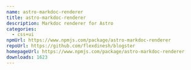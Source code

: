 ```yaml
---
name: astro-markdoc-renderer
title: astro-markdoc-renderer
description: Markdoc renderer for Astro
categories:
  - css+ui
npmUrl: https://www.npmjs.com/package/astro-markdoc-renderer
repoUrl: https://github.com/flexdinesh/blogster
homepageUrl: https://www.npmjs.com/package/astro-markdoc-renderer
downloads: 1623
---
```

